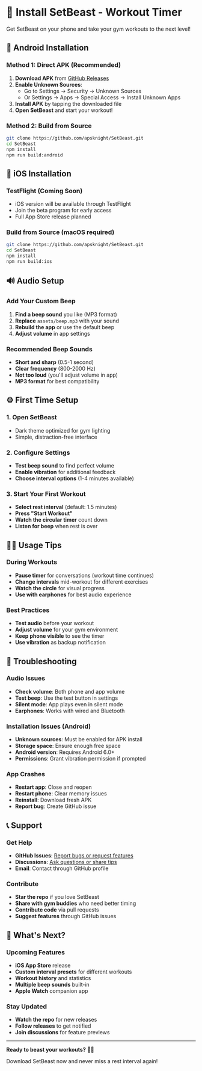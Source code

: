 # 📱 Install SetBeast - Workout Timer

Get SetBeast on your phone and take your gym workouts to the next level!

## 🤖 Android Installation

### Method 1: Direct APK (Recommended)
1. **Download APK** from [GitHub Releases](https://github.com/apsknight/SetBeast/releases)
2. **Enable Unknown Sources**:
   - Go to Settings → Security → Unknown Sources
   - Or Settings → Apps → Special Access → Install Unknown Apps
3. **Install APK** by tapping the downloaded file
4. **Open SetBeast** and start your workout!

### Method 2: Build from Source
```bash
git clone https://github.com/apsknight/SetBeast.git
cd SetBeast
npm install
npm run build:android
```

## 🍎 iOS Installation

### TestFlight (Coming Soon)
- iOS version will be available through TestFlight
- Join the beta program for early access
- Full App Store release planned

### Build from Source (macOS required)
```bash
git clone https://github.com/apsknight/SetBeast.git
cd SetBeast
npm install
npm run build:ios
```

## 🔊 Audio Setup

### Add Your Custom Beep
1. **Find a beep sound** you like (MP3 format)
2. **Replace** `assets/beep.mp3` with your sound
3. **Rebuild the app** or use the default beep
4. **Adjust volume** in app settings

### Recommended Beep Sounds
- **Short and sharp** (0.5-1 second)
- **Clear frequency** (800-2000 Hz)
- **Not too loud** (you'll adjust volume in app)
- **MP3 format** for best compatibility

## ⚙️ First Time Setup

### 1. Open SetBeast
- Dark theme optimized for gym lighting
- Simple, distraction-free interface

### 2. Configure Settings
- **Test beep sound** to find perfect volume
- **Enable vibration** for additional feedback
- **Choose interval options** (1-4 minutes available)

### 3. Start Your First Workout
- **Select rest interval** (default: 1.5 minutes)
- **Press "Start Workout"**
- **Watch the circular timer** count down
- **Listen for beep** when rest is over

## 🏋️‍♂️ Usage Tips

### During Workouts
- **Pause timer** for conversations (workout time continues)
- **Change intervals** mid-workout for different exercises
- **Watch the circle** for visual progress
- **Use with earphones** for best audio experience

### Best Practices
- **Test audio** before your workout
- **Adjust volume** for your gym environment
- **Keep phone visible** to see the timer
- **Use vibration** as backup notification

## 🔧 Troubleshooting

### Audio Issues
- **Check volume**: Both phone and app volume
- **Test beep**: Use the test button in settings
- **Silent mode**: App plays even in silent mode
- **Earphones**: Works with wired and Bluetooth

### Installation Issues (Android)
- **Unknown sources**: Must be enabled for APK install
- **Storage space**: Ensure enough free space
- **Android version**: Requires Android 6.0+
- **Permissions**: Grant vibration permission if prompted

### App Crashes
- **Restart app**: Close and reopen
- **Restart phone**: Clear memory issues
- **Reinstall**: Download fresh APK
- **Report bug**: Create GitHub issue

## 📞 Support

### Get Help
- **GitHub Issues**: [Report bugs or request features](https://github.com/apsknight/SetBeast/issues)
- **Discussions**: [Ask questions or share tips](https://github.com/apsknight/SetBeast/discussions)
- **Email**: Contact through GitHub profile

### Contribute
- **Star the repo** if you love SetBeast
- **Share with gym buddies** who need better timing
- **Contribute code** via pull requests
- **Suggest features** through GitHub issues

## 🎯 What's Next?

### Upcoming Features
- **iOS App Store** release
- **Custom interval presets** for different workouts
- **Workout history** and statistics
- **Multiple beep sounds** built-in
- **Apple Watch** companion app

### Stay Updated
- **Watch the repo** for new releases
- **Follow releases** to get notified
- **Join discussions** for feature previews

---

**Ready to beast your workouts?** 🦁💪

Download SetBeast now and never miss a rest interval again!
